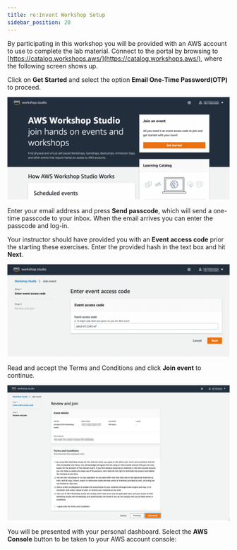 ```yaml
---
title: re:Invent Workshop Setup
sidebar_position: 20
---
```


By participating in this workshop you will be provided with an AWS account to use to complete the lab material. Connect to the portal by browsing to [https://catalog.workshops.aws/](https://catalog.workshops.aws/), where the following screen shows up.

Click on **Get Started** and select the option **Email One-Time Password(OTP)** to proceed.

![Event Engine](./assets/workshop-studio-home.png)

Enter your email address and press **Send passcode**, which will send a one-time passcode to your inbox. When the email arrives you can enter the passcode and log-in.

Your instructor should have provided you with an **Event access code** prior the starting these exercises. Enter the provided hash in the text box and hit **Next**.

![Event Engine](./assets/event-code.png)

Read and accept the Terms and Conditions and click **Join event** to continue.

![Event Engine](./assets/review-and-join.png)

You will be presented with your personal dashboard. Select the **AWS Console** button to be taken to your AWS account console:

<!-- ![Event Engine Console](./assets/console.png) -->